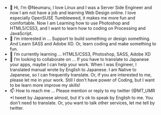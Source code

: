 - 👋 Hi, I’m @Neumaru,
      I love Linux and I was a Server Side Engineer and now I am not have a job and learning Web Design online.
      I love especially OpenSUSE Tumbleweed, it makes me more fun and comfortable.
      Now I am Learning how to use Photoshop and HTML5/CSS3, and I want to learn how to coding on Processing and JavaScript.
- 👀 I’m interested in ...
      Support to build something or design something. And Learn SASS and Adobe XD.
      Or, learn coding and make something to fun. 
- 🌱 I’m currently learning ...
      HTML5/CSS3, Photoshop, SASS, Adobe XD
- 💞️ I’m looking to collaborate on ...
      If you have to translate to Japanese your apps, maybe I can help your work. When I was Engineer, I translated manual wrote by English to Japanese.
      I am Native to Japanese, so I can frequently translate.
      Or, if you are interested to me, please let me in your work. Still I don't have power of Coding, but I want to be learn more improve my skills!
- 📫 How to reach me ...
      Please mention or reply to my twitter (@MT_UMR *I tweet by Japanese almost, but it's ok to speak by English to me. You don't need to translate.
      Or, you want to talk other services, let me tell by twitter.
<!---
Neumaru/Neumaru is a ✨ special ✨ repository because its `README.md` (this file) appears on your GitHub profile.
You can click the Preview link to take a look at your changes.
--->
